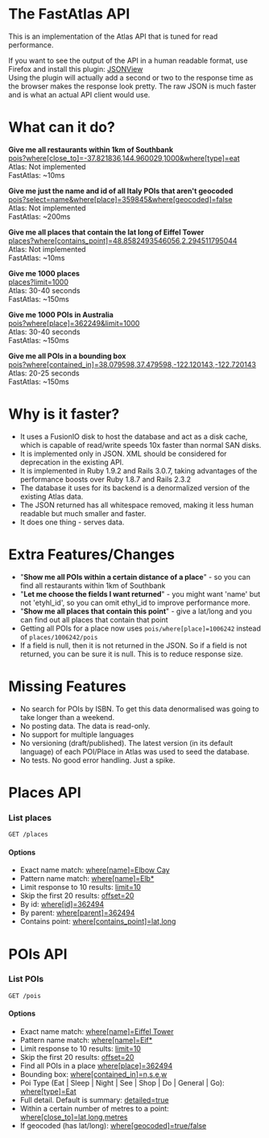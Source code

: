 The FastAtlas API
==================

This is an implementation of the Atlas API that is tuned for read performance.

If you want to see the output of the API in a human readable format, use Firefox and install this plugin: [JSONView](https://addons.mozilla.org/en-us/firefox/addon/jsonview/)  
Using the plugin will actually add a second or two to the response time as the browser makes the response look pretty.  The raw JSON is much faster and is what an actual API client would use.


What can it do?
==================================

**Give me all restaurants within 1km of Southbank**  
[pois?where[close_to]=-37.821836,144.960029,1000&where[type]=eat](/pois?where[close_to]=-37.821836,144.960029,1000&where[type]=eat)  
Atlas: Not implemented  
FastAtlas: ~10ms

**Give me just the name and id of all Italy POIs that aren't geocoded**  
[pois?select=name&where[place]=359845&where[geocoded]=false](/pois?select=name&where[place]=359845&where[geocoded]=false)  
Atlas: Not implemented  
FastAtlas: ~200ms

**Give me all places that contain the lat long of Eiffel Tower**  
[places?where[contains_point]=48.8582493546056,2.294511795044](/places?where[contains_point]=48.8582493546056,2.2945117950440)  
Atlas: Not implemented  
FastAtlas: ~10ms

**Give me 1000 places**  
[places?limit=1000](/places?limit=1000)  
Atlas: 30-40 seconds  
FastAtlas: ~150ms 
  
**Give me 1000 POIs in Australia**  
[pois?where[place]=362249&limit=1000](/pois?where[place]=362249&limit=1000)  
Atlas: 30-40 seconds  
FastAtlas: ~150ms 

**Give me all POIs in a bounding box**  
[pois?where[contained_in]=38.079598,37.479598,-122.120143,-122.720143](/pois?where[contained_in]=38.079598,37.479598,-122.120143,-122.720143)  
Atlas: 20-25 seconds  
FastAtlas: ~150ms 


Why is it faster?
=================
* It uses a FusionIO disk to host the database and act as a disk cache, which is capable of read/write speeds 10x faster than normal SAN disks.
* It is implemented only in JSON. XML should be considered for deprecation in the existing API.
* It is implemented in Ruby 1.9.2 and Rails 3.0.7, taking advantages of the performance boosts over Ruby 1.8.7 and Rails 2.3.2
* The database it uses for its backend is a denormalized version of the existing Atlas data.  
* The JSON returned has all whitespace removed, making it less human readable but much smaller and faster.
* It does one thing - serves data.

Extra Features/Changes
======================
* "**Show me all POIs within a certain distance of a place**" - so you can find all restaurants within 1km of Southbank
* "**Let me choose the fields I want returned**" - you might want 'name' but not 'etyhl_id', so you can omit ethyl_id to improve performance more.
* "**Show me all places that contain this point**" - give a lat/long and you can find out all places that contain that point
* Getting all POIs for a place now uses `pois/where[place]=1006242` instead of `places/1006242/pois`
* If a field is null, then it is not returned in the JSON.  So if a field is not returned, you can be sure it is null.  This is to reduce response size.

Missing Features
================
* No search for POIs by ISBN. To get this data denormalised was going to take longer than a weekend.
* No posting data.  The data is read-only.
* No support for multiple languages
* No versioning (draft/published).  The latest version (in its default language) of each POI/Place in Atlas was used to seed the database.
* No tests. No good error handling.  Just a spike.

Places API
==========

### List places

    GET /places

#### Options

* Exact name match: [where\[name\]=Elbow Cay](/places?where[name]=Elbow%20Cay)
* Pattern name match: [where\[name\]=Elb\*](/places?where[name]=Elb*)
* Limit response to 10 results: [limit=10](/places?limit=10)
* Skip the first 20 results: [offset=20](/places?offset=20)
* By id: [where\[id\]=362494](/places?where[id]=362494)
* By parent: [where\[parent\]=362494](/places?where[parent]=362494)
* Contains point: [where\[contains\_point\]=lat,long](/places?where[contains_point]=48.8582493546056,2.294511795044)

POIs API
========

### List POIs
    
    GET /pois
    
#### Options

* Exact name match: [where\[name\]=Eiffel Tower](/pois?where[name]=Eiffel%20Tower)
* Pattern name match: [where\[name\]=Eif\*](/pois?where[name]=Eif*)
* Limit response to 10 results: [limit=10](/pois?limit=10)
* Skip the first 20 results: [offset=20](/pois?offset=20)
* Find all POIs in a place [where\[place\]=362494](/pois?where[place]=362494)
* Bounding box: [where\[contained\_in\]=n,s,e,w](/pois?where[bounding_box]=50,40,20,-20)
* Poi Type (Eat | Sleep | Night | See | Shop | Do | General | Go): [where\[type\]=Eat](/pois?where[type]=Eat)
* Full detail. Default is summary: [detailed=true](/pois?limit=10&detailed=true)
* Within a certain number of metres to a point: [where\[close\_to\]=lat,long,metres](/pois?where[close_to]=-37.821836,144.960029,1000)
* If geocoded (has lat/long): [where\[geocoded\]=true/false](pois?where[geocoded]=false)
